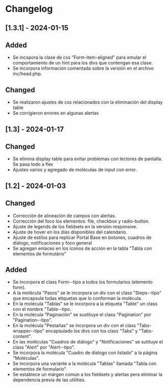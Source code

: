 # Changelog

## [1.3.1] - 2024-01-15

## Added
- Se incopora la clase de css "Form-item-aligned" para emular el comportamiento de un hint para los divs que contengan esa clase.
- Se incorpora información comentada sobre la versión en el archivo inc/head.php.

## Changed
- Se realizaron ajustes de css relacionados con la eliminación del display table
- Se corrigieron errores en algunas alertas


## [1.3] - 2024-01-17

## Changed
- Se elimina display table para evitar problemas con lectores de pantalla. Se pasa todo a flex
- Ajustes varios y agregado de moléculas de input con error.

## [1.2] - 2024-01-03

## Changed
- Corrección de alineación de campos con alertas.
- Corrección del foco los elementos: file, checkbox y radio-button.
- Ajuste de legends de los fieldsets en la versión responsive.
- Ajuste de hover en los días disponibles del calendario.
- Ajuste de estilos para replicar Portal Base en botones, cuadros de diálogo, notificaciones y foco general
- Se agregan enlaces en los íconos de acción en la tabla "Tabla con elementos de formulário"

## Added
- Se incorpora el class Form--tipo a todos los formularios (elemento form).
- A la molécula "Pasos" se le incorpora un div con el class "Steps--tipo" que encapsula todas etiquetas que lo conforman la molécula.
- En la molécula "Tablas" se le incorpora a la etiqueta "Table" un class con el nombre "Table--tipo.
- En la molécula "Paginación" se sustituye el class "Pagination" por "Pagination--tipo".
- En la molécula "Pestañas" se incorpora un div con el class "Tabs-wrapper--tipo" encapsulado los divs con los class "Tabs" y "Tabs-content".
- En las moléculas "Cuadros de diálogo" y "Notificaciones" se sutituye el class "Alert" por "Alert--tipo".
- Se incorpora la molécula "Cuadro de díalogo con listado" a la página "Moléculas".
- Se incorpora una variante a la molécula "Tablas" llamada "Tabla con elementos de formulario".
- Se establece un márgen común a los fieldsets y alertas pera eliminar la dependencia previa de las utilities.